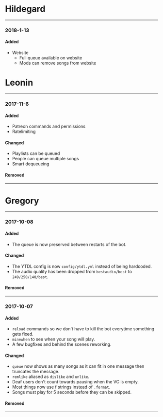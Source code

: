 # Hildegard
---
### 2018-1-13
#### Added
- Website
  - Full queue available on website
  - Mods can remove songs from website


# Leonin
---
### 2017-11-6
#### Added
- Patreon commands and permissions
- Ratelimiting

#### Changed
- Playlists can be queued
- People can queue multiple songs
- Smart dequeueing

#### Removed
---

# Gregory
---
### 2017-10-08
#### Added
- The queue is now preserved between restarts of the bot.

#### Changed
- The YTDL config is now `config/ytdl.yml` instead of being hardcoded.
- The audio quality has been dropped from `bestaudio/best` to `249/250/140/best`.

#### Removed
---
### 2017-10-07
#### Added
- `reload` commands so we don't have to kill the bot everytime something gets fixed.
- `minewhen` to see when your song will play.
- A few bugfixes and behind the scenes reworking.

#### Changed
- `queue` now shows as many songs as it can fit in one message then truncates the message.
- `remlike` aliased as `dislike` and `unlike`.
- Deaf users don't count towards pausing when the VC is empty.
- Most things now use f strings instead of `.format`.
- Songs must play for 5 seconds before they can be skipped.

#### Removed
---

